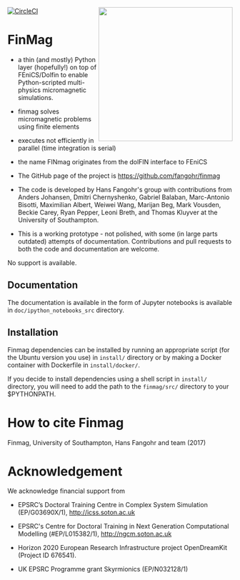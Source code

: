 [![CircleCI](https://circleci.com/gh/fangohr/finmag.svg?style=svg&circle-token=6e89ca6e2d8bb3dadd4ac9ec84bec71d91336f9c)](https://circleci.com/gh/fangohr/finmag)
<img src="https://raw.github.com/fangohr/finmag/master/logos/finmag_logo.png" width="300" align="right">

FinMag
======

- a thin (and mostly) Python layer (hopefully!) on top of
FEniCS/Dolfin to enable Python-scripted multi-physics micromagnetic
simulations.

- finmag solves micromagnetic problems using finite elements

- executes not efficiently in parallel (time integration is serial)

- the name FINmag originates from the dolFIN interface to FEniCS

- The GitHub page of the project is https://github.com/fangohr/finmag

- The code is developed by Hans Fangohr's group with contributions from
  Anders Johansen, Dmitri Chernyshenko, Gabriel Balaban, Marc-Antonio
  Bisotti, Maximilian Albert, Weiwei Wang, Marijan Beg, Mark Vousden,
  Beckie Carey, Ryan Pepper, Leoni Breth, and Thomas Kluyver at the
  University of Southampton.


- This is a working prototype - not polished, with some (in large parts
  outdated) attempts of documentation. Contributions and pull requests
  to both the code and documentation are welcome.

No support is available.


Documentation
-------------
The documentation is available in the form of Jupyter notebooks is
available in `doc/ipython_notebooks_src` directory.


Installation
------------
Finmag dependencies can be installed by running an appropriate script
(for the Ubuntu version you use) in `install/` directory or by making
a Docker container with Dockerfile in `install/docker/`.


If you decide to install dependencies using a shell script in
`install/` directory, you will need to add the path to the
`finmag/src/` directory to your $PYTHONPATH.


# How to cite Finmag

Finmag, University of Southampton, Hans Fangohr and team (2017)

# Acknowledgement

We acknowledge financial support from

- EPSRC’s Doctoral Training Centre in Complex System Simulation
  (EP/G03690X/1), http://icss.soton.ac.uk

- EPSRC's Centre for Doctoral Training in Next Generation
Computational Modelling (#EP/L015382/1), http://ngcm.soton.ac.uk

- Horizon 2020 European Research Infrastructure project OpenDreamKit
  (Project ID 676541).

- UK EPSRC Programme grant Skyrmionics (EP/N032128/1)
